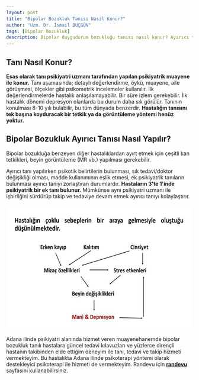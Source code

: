 ```yaml
---
layout: post
title: "Bipolar Bozukluk Tanısı Nasıl Konur?"
author: "Uzm. Dr. İsmail BUÇGÜN"
tags: [Bipolar Bozukluk]
description: Bipolar duygudurum bozukluğu tanısı nasıl konur? Ayırıcı tanısı nasıl yapılır?
---
```


## Tanı Nasıl Konur?
**Esas olarak tanı psikiyatri uzmanı tarafından yapılan psikiyatrik muayene ile konur.** Tanı aşamasında; detaylı değerlendirme, öykü, muayene, aile görüşmesi, ölçekler gibi psikometrik incelemeler kullanılır.
İlk değerlendirmelerde hastalık anlaşılamayabilir. Bir süre izlem gerekebilir. İlk hastalık dönemi depresyon olanlarda bu durum daha sık görülür. Tanının konulması 8-10 yılı bulabilir, bu tüm dünyada benzerdir. **Hastalığın tanısını tek başına koyduracak bir tetkik ya da görüntüleme yöntemi henüz yoktur.**

## Bipolar Bozukluk Ayırıcı Tanısı Nasıl Yapılır?

Bipolar bozukluğa benzeyen diğer hastalıklardan ayırt etmek için çeşitli kan tetkikleri, beyin görüntüleme (MR vb.) yapılması gerekebilir.

Ayırıcı tanı yapılırken psikotik belirtilerin bulunması, sık tedavi/doktor değişikliği olması, madde kullanımının eşlik etmesi, ek psikiyatrik tanıların bulunması ayırıcı tanıyı zorlaştıran durumlardır. **Hastaların 3'te 1'inde psikiyatrik bir ek tanı bulunur.** Mümkünse aynı psikiyatri uzmanı ile işbirliğini sürdürüp takip ve tedaviye devam etmek ayırıcı tanıyı kolaylaştırır.

<center><img src="/images/bipolarbozukluknedeni.jpg" alt="Bipolar Bozukluk Nedeni" width="600px" height="338px" style="max-width:100%;"/></center>


Adana ilinde psikiyatri alanında hizmet veren muayenehanemde bipolar bozukluk tanılı hastalara güncel tedavi kılavuzları ve yüzlerce dirençli hastanın takibinden elde ettiğim deneyim ile tanı, tedavi ve takip hizmeti vermekteyim. Bu hastalıkta Adana ilinde psikoterapi yöntemi olarak destekleyici psikoterapi ile hizmeti de vermekteyim.  Randevu için **[randevu](/randevu)** sayfasını kullanabilirsiniz.